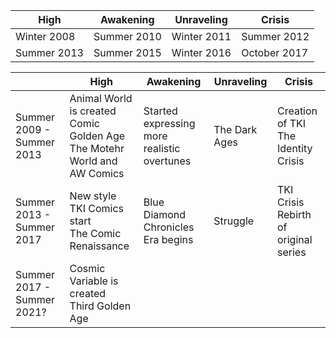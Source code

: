 |High|Awakening|Unraveling|Crisis|
|---|---|---|---|
Winter 2008 | Summer 2010 | Winter 2011 | Summer 2012
Summer 2013 | Summer 2015 | Winter 2016 | October 2017 







||High|Awakening|Unraveling|Crisis
|---|---|---|---|---|
Summer 2009 - Summer 2013 | Animal World is created<br/>Comic Golden Age<br/>The Motehr World and AW Comics | Started expressing more realistic overtunes | The Dark Ages | Creation of TKI<br/>The Identity Crisis 
Summer 2013 - Summer 2017 | New style<br/>TKI Comics start<br/>The Comic Renaissance | Blue Diamond Chronicles Era begins | Struggle | TKI Crisis<br/>Rebirth of original series 
Summer 2017 - Summer 2021? | Cosmic Variable is created<br/>Third Golden Age

